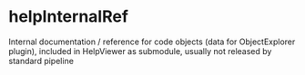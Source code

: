 # helpInternalRef
Internal documentation / reference for code objects (data for ObjectExplorer plugin), included in HelpViewer as submodule, usually not released by standard pipeline
